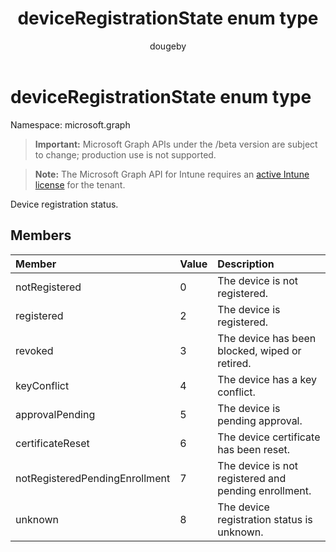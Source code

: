 ﻿---
title: "deviceRegistrationState enum type"
description: "Device registration status."
author: "dougeby"
localization_priority: Normal
ms.prod: "intune"
doc_type: enumPageType
---

# deviceRegistrationState enum type

Namespace: microsoft.graph

> **Important:** Microsoft Graph APIs under the /beta version are subject to change; production use is not supported.

> **Note:** The Microsoft Graph API for Intune requires an [active Intune license](https://go.microsoft.com/fwlink/?linkid=839381) for the tenant.

Device registration status.

## Members

| Member                         | Value | Description                                          |
| :----------------------------- | :---- | :--------------------------------------------------- |
| notRegistered                  | 0     | The device is not registered.                        |
| registered                     | 2     | The device is registered.                            |
| revoked                        | 3     | The device has been blocked, wiped or retired.       |
| keyConflict                    | 4     | The device has a key conflict.                       |
| approvalPending                | 5     | The device is pending approval.                      |
| certificateReset               | 6     | The device certificate has been reset.               |
| notRegisteredPendingEnrollment | 7     | The device is not registered and pending enrollment. |
| unknown                        | 8     | The device registration status is unknown.           |
